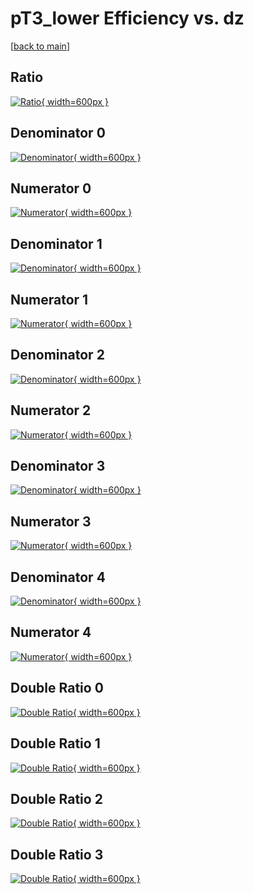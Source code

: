 # pT3_lower Efficiency vs. dz

[[back to main](./)]



## Ratio

[![Ratio](../mtv/var/pT3_lower_vtr_211_-1_eff_dz.png){ width=600px }](../mtv/var/pT3_lower_vtr_211_-1_eff_dz.pdf)

## Denominator 0

[![Denominator](../mtv/den/pT3_lower_vtr_211_-1_eff_dz_den0.png){ width=600px }](../mtv/den/pT3_lower_vtr_211_-1_eff_dz_den0.pdf)

## Numerator 0

[![Numerator](../mtv/num/pT3_lower_vtr_211_-1_eff_dz_num0.png){ width=600px }](../mtv/num/pT3_lower_vtr_211_-1_eff_dz_num0.pdf)

## Denominator 1

[![Denominator](../mtv/den/pT3_lower_vtr_211_-1_eff_dz_den1.png){ width=600px }](../mtv/den/pT3_lower_vtr_211_-1_eff_dz_den1.pdf)

## Numerator 1

[![Numerator](../mtv/num/pT3_lower_vtr_211_-1_eff_dz_num1.png){ width=600px }](../mtv/num/pT3_lower_vtr_211_-1_eff_dz_num1.pdf)

## Denominator 2

[![Denominator](../mtv/den/pT3_lower_vtr_211_-1_eff_dz_den2.png){ width=600px }](../mtv/den/pT3_lower_vtr_211_-1_eff_dz_den2.pdf)

## Numerator 2

[![Numerator](../mtv/num/pT3_lower_vtr_211_-1_eff_dz_num2.png){ width=600px }](../mtv/num/pT3_lower_vtr_211_-1_eff_dz_num2.pdf)

## Denominator 3

[![Denominator](../mtv/den/pT3_lower_vtr_211_-1_eff_dz_den3.png){ width=600px }](../mtv/den/pT3_lower_vtr_211_-1_eff_dz_den3.pdf)

## Numerator 3

[![Numerator](../mtv/num/pT3_lower_vtr_211_-1_eff_dz_num3.png){ width=600px }](../mtv/num/pT3_lower_vtr_211_-1_eff_dz_num3.pdf)

## Denominator 4

[![Denominator](../mtv/den/pT3_lower_vtr_211_-1_eff_dz_den4.png){ width=600px }](../mtv/den/pT3_lower_vtr_211_-1_eff_dz_den4.pdf)

## Numerator 4

[![Numerator](../mtv/num/pT3_lower_vtr_211_-1_eff_dz_num4.png){ width=600px }](../mtv/num/pT3_lower_vtr_211_-1_eff_dz_num4.pdf)

## Double Ratio 0

[![Double Ratio](../mtv/ratio/pT3_lower_vtr_211_-1_eff_dz_ratio0.png){ width=600px }](../mtv/ratio/pT3_lower_vtr_211_-1_eff_dz_ratio0.pdf)

## Double Ratio 1

[![Double Ratio](../mtv/ratio/pT3_lower_vtr_211_-1_eff_dz_ratio1.png){ width=600px }](../mtv/ratio/pT3_lower_vtr_211_-1_eff_dz_ratio1.pdf)

## Double Ratio 2

[![Double Ratio](../mtv/ratio/pT3_lower_vtr_211_-1_eff_dz_ratio2.png){ width=600px }](../mtv/ratio/pT3_lower_vtr_211_-1_eff_dz_ratio2.pdf)

## Double Ratio 3

[![Double Ratio](../mtv/ratio/pT3_lower_vtr_211_-1_eff_dz_ratio3.png){ width=600px }](../mtv/ratio/pT3_lower_vtr_211_-1_eff_dz_ratio3.pdf)

